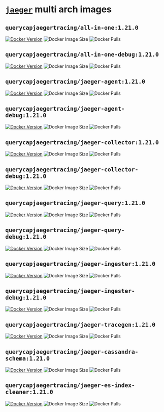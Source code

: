# [`jaeger`](https://github.com/jaegertracing/jaeger) multi arch images

## `querycapjaegertracing/all-in-one:1.21.0`
[![Docker Version](https://img.shields.io/docker/v/querycapjaegertracing/all-in-one?sort=semver)](https://hub.docker.com/r/querycapjaegertracing/all-in-one/tags)
![Docker Image Size](https://img.shields.io/docker/image-size/querycapjaegertracing/all-in-one?sort=semver)
![Docker Pulls](https://img.shields.io/docker/pulls/querycapjaegertracing/all-in-one)

## `querycapjaegertracing/all-in-one-debug:1.21.0`
[![Docker Version](https://img.shields.io/docker/v/querycapjaegertracing/all-in-one-debug?sort=semver)](https://hub.docker.com/r/querycapjaegertracing/all-in-one-debug/tags)
![Docker Image Size](https://img.shields.io/docker/image-size/querycapjaegertracing/all-in-one-debug?sort=semver)
![Docker Pulls](https://img.shields.io/docker/pulls/querycapjaegertracing/all-in-one-debug)

## `querycapjaegertracing/jaeger-agent:1.21.0`
[![Docker Version](https://img.shields.io/docker/v/querycapjaegertracing/jaeger-agent?sort=semver)](https://hub.docker.com/r/querycapjaegertracing/jaeger-agent/tags)
![Docker Image Size](https://img.shields.io/docker/image-size/querycapjaegertracing/jaeger-agent?sort=semver)
![Docker Pulls](https://img.shields.io/docker/pulls/querycapjaegertracing/jaeger-agent)

## `querycapjaegertracing/jaeger-agent-debug:1.21.0`
[![Docker Version](https://img.shields.io/docker/v/querycapjaegertracing/jaeger-agent-debug?sort=semver)](https://hub.docker.com/r/querycapjaegertracing/jaeger-agent-debug/tags)
![Docker Image Size](https://img.shields.io/docker/image-size/querycapjaegertracing/jaeger-agent-debug?sort=semver)
![Docker Pulls](https://img.shields.io/docker/pulls/querycapjaegertracing/jaeger-agent-debug)

## `querycapjaegertracing/jaeger-collector:1.21.0`
[![Docker Version](https://img.shields.io/docker/v/querycapjaegertracing/jaeger-collector?sort=semver)](https://hub.docker.com/r/querycapjaegertracing/jaeger-collector/tags)
![Docker Image Size](https://img.shields.io/docker/image-size/querycapjaegertracing/jaeger-collector?sort=semver)
![Docker Pulls](https://img.shields.io/docker/pulls/querycapjaegertracing/jaeger-collector)

## `querycapjaegertracing/jaeger-collector-debug:1.21.0`
[![Docker Version](https://img.shields.io/docker/v/querycapjaegertracing/jaeger-collector-debug?sort=semver)](https://hub.docker.com/r/querycapjaegertracing/jaeger-collector-debug/tags)
![Docker Image Size](https://img.shields.io/docker/image-size/querycapjaegertracing/jaeger-collector-debug?sort=semver)
![Docker Pulls](https://img.shields.io/docker/pulls/querycapjaegertracing/jaeger-collector-debug)

## `querycapjaegertracing/jaeger-query:1.21.0`
[![Docker Version](https://img.shields.io/docker/v/querycapjaegertracing/jaeger-query?sort=semver)](https://hub.docker.com/r/querycapjaegertracing/jaeger-query/tags)
![Docker Image Size](https://img.shields.io/docker/image-size/querycapjaegertracing/jaeger-query?sort=semver)
![Docker Pulls](https://img.shields.io/docker/pulls/querycapjaegertracing/jaeger-query)

## `querycapjaegertracing/jaeger-query-debug:1.21.0`
[![Docker Version](https://img.shields.io/docker/v/querycapjaegertracing/jaeger-query-debug?sort=semver)](https://hub.docker.com/r/querycapjaegertracing/jaeger-query-debug/tags)
![Docker Image Size](https://img.shields.io/docker/image-size/querycapjaegertracing/jaeger-query-debug?sort=semver)
![Docker Pulls](https://img.shields.io/docker/pulls/querycapjaegertracing/jaeger-query-debug)

## `querycapjaegertracing/jaeger-ingester:1.21.0`
[![Docker Version](https://img.shields.io/docker/v/querycapjaegertracing/jaeger-ingester?sort=semver)](https://hub.docker.com/r/querycapjaegertracing/jaeger-ingester/tags)
![Docker Image Size](https://img.shields.io/docker/image-size/querycapjaegertracing/jaeger-ingester?sort=semver)
![Docker Pulls](https://img.shields.io/docker/pulls/querycapjaegertracing/jaeger-ingester)

## `querycapjaegertracing/jaeger-ingester-debug:1.21.0`
[![Docker Version](https://img.shields.io/docker/v/querycapjaegertracing/jaeger-ingester-debug?sort=semver)](https://hub.docker.com/r/querycapjaegertracing/jaeger-ingester-debug/tags)
![Docker Image Size](https://img.shields.io/docker/image-size/querycapjaegertracing/jaeger-ingester-debug?sort=semver)
![Docker Pulls](https://img.shields.io/docker/pulls/querycapjaegertracing/jaeger-ingester-debug)

## `querycapjaegertracing/jaeger-tracegen:1.21.0`
[![Docker Version](https://img.shields.io/docker/v/querycapjaegertracing/jaeger-tracegen?sort=semver)](https://hub.docker.com/r/querycapjaegertracing/jaeger-tracegen/tags)
![Docker Image Size](https://img.shields.io/docker/image-size/querycapjaegertracing/jaeger-tracegen?sort=semver)
![Docker Pulls](https://img.shields.io/docker/pulls/querycapjaegertracing/jaeger-tracegen)

## `querycapjaegertracing/jaeger-cassandra-schema:1.21.0`
[![Docker Version](https://img.shields.io/docker/v/querycapjaegertracing/jaeger-cassandra-schema?sort=semver)](https://hub.docker.com/r/querycapjaegertracing/jaeger-cassandra-schema/tags)
![Docker Image Size](https://img.shields.io/docker/image-size/querycapjaegertracing/jaeger-cassandra-schema?sort=semver)
![Docker Pulls](https://img.shields.io/docker/pulls/querycapjaegertracing/jaeger-cassandra-schema)

## `querycapjaegertracing/jaeger-es-index-cleaner:1.21.0`
[![Docker Version](https://img.shields.io/docker/v/querycapjaegertracing/jaeger-es-index-cleaner?sort=semver)](https://hub.docker.com/r/querycapjaegertracing/jaeger-es-index-cleaner/tags)
![Docker Image Size](https://img.shields.io/docker/image-size/querycapjaegertracing/jaeger-es-index-cleaner?sort=semver)
![Docker Pulls](https://img.shields.io/docker/pulls/querycapjaegertracing/jaeger-es-index-cleaner)
